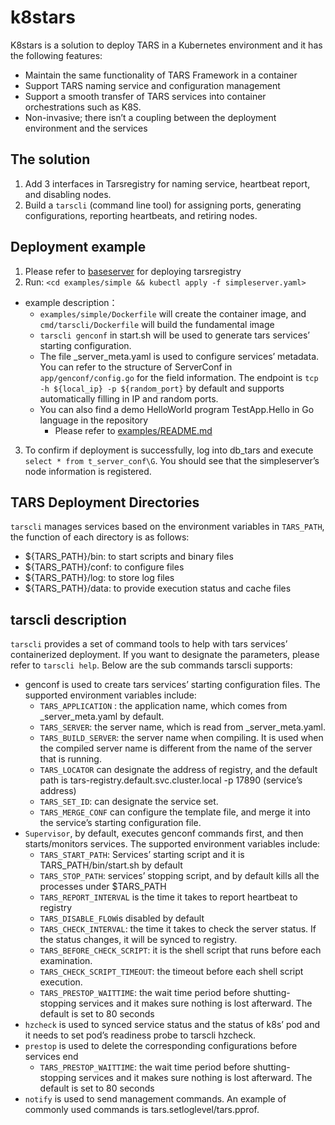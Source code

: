 # k8stars
K8stars is a solution to deploy TARS in a Kubernetes environment and it has the following features: 
* Maintain the same functionality of TARS Framework in a container
* Support TARS naming service and configuration management 
* Support a smooth transfer of TARS services into container orchestrations such as K8S. 
* Non-invasive; there isn’t a coupling between the deployment environment and the services
## The solution
1. Add 3 interfaces in Tarsregistry for naming service, heartbeat report, and disabling nodes. 
2. Build a `tarscli` (command line tool) for assigning ports, generating configurations, reporting heartbeats, and retiring nodes. 
## Deployment example
1. Please refer to [baseserver](https://github.com/TarsCloud/K8STARS/blob/master/baseserver/README.md) for deploying tarsregistry 
2. Run:
  `<cd examples/simple && kubectl apply -f simpleserver.yaml>`
* example description：
  * `examples/simple/Dockerfile` will create the container image, and `cmd/tarscli/Dockerfile` will build the fundamental image
  * `tarscli genconf` in start.sh will be used to generate tars services’ starting configuration. 
  * The file _server_meta.yaml is used to configure services’ metadata. You can refer to the structure of ServerConf in `app/genconf/config.go` for the field information. The endpoint is `tcp -h ${local_ip} -p ${random_port}` by default and supports automatically filling in IP and random ports. 
  * You can also find a demo HelloWorld program TestApp.Hello in Go language in the repository
    * Please refer to [examples/README.md](https://github.com/TarsCloud/K8STARS/tree/master/examples)
3. To confirm if deployment is successfully, log into db_tars and execute `select * from t_server_conf\G`. You should see that the simpleserver’s node information is registered. 
## TARS Deployment Directories
`tarscli` manages services based on the environment variables in `TARS_PATH`, the function of each directory is as follows: 
* ${TARS_PATH}/bin: to start scripts and binary files
* ${TARS_PATH}/conf: to configure files
* ${TARS_PATH}/log: to store log files
* ${TARS_PATH}/data: to provide execution status and cache files
 
## tarscli description
`tarscli` provides a set of command tools to help with tars services’ containerized deployment. If you want to designate the parameters, please refer to `tarscli help`. Below are the sub commands tarscli supports: 
* genconf is used to create tars services’ starting configuration files. The supported environment variables include: 
  * `TARS_APPLICATION` : the application name, which comes from _server_meta.yaml by default. 
  * `TARS_SERVER`: the server name, which is read from _server_meta.yaml. 
  * `TARS_BUILD_SERVER`: the server name when compiling. It is used when the compiled server name is different from the name of the server that is running. 
  * `TARS_LOCATOR` can designate the address of registry, and the default path is tars-registry.default.svc.cluster.local -p 17890 (service’s address) 
  * `TARS_SET_ID`: can designate the service set. 
  * `TARS_MERGE_CONF` can configure the template file, and merge it into the service’s starting configuration file. 
* `Supervisor`, by default, executes genconf commands first, and then starts/monitors services. The supported environment variables include: 
  * `TARS_START_PATH`: Services’ starting script and it is TARS_PATH/bin/start.sh by default
  * `TARS_STOP_PATH`: services’ stopping script, and by default kills all the processes under $TARS_PATH 
  * `TARS_REPORT_INTERVAL` is the time it takes to report heartbeat to registry 
  * `TARS_DISABLE_FLOW`is disabled by default
  * `TARS_CHECK_INTERVAL`: the time it takes to check the server status. If the status changes, it will be synced to registry.
  * `TARS_BEFORE_CHECK_SCRIPT`: it is the shell script that runs before each examination. 
  * `TARS_CHECK_SCRIPT_TIMEOUT`: the timeout before each shell script execution. 
  * `TARS_PRESTOP_WAITTIME`: the wait time period before shutting-stopping services and it makes sure nothing is lost afterward. The default is set to 80 seconds
* `hzcheck` is used to synced service status and the status of k8s’ pod and it needs to set pod’s readiness probe to tarscli hzcheck.
* `prestop` is used to delete the corresponding configurations before services end
  * `TARS_PRESTOP_WAITTIME`: the wait time period before shutting-stopping services and it makes sure nothing is lost afterward. The default is set to 80 seconds
* `notify` is used to send management commands. An example of commonly used commands is tars.setloglevel/tars.pprof.
 
 
